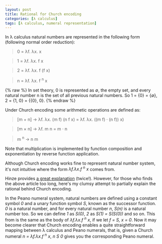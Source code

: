 ```yaml
---
layout: post
title: Rational for Church encoding
categories: [λ calculus]
tags: [λ calculus, numeral representation]
---
```


In λ calculus natural numbers are represented in the following form (following normal order reduction):

> 0 = λf. λx. x

> 1 = λf. λx. f x

> 2 = λf. λx. f (f x)

> n = λf. λx. f <sup>n</sup> x

<div class="message">
{% raw %}
In set theory, 0 is represented as ∅, the empty set, and every natural number n is the set of
all previous natural numbers. So 1 = {0} = {∅}, 2 = {1, 0} = {{0}, 0}.
{% endraw %}
</div>

Under Church encoding some arithmetic operations are defined as:

> [m + n] → λf. λx. (m f) (n f x) = λf. λx. ((m f) · (n f)) x)

> [m × n] → λf. m n = m · n

> m <sup>n</sup> → n m

Note that multiplication is implemented by function composition and exponentiation by reverse function application.

Although Church encoding works fine to represent natural number system, it's not intuitive where the form *λf.λx.f <sup>n</sup> x* comes from.

Hinze provides [a great explanation](http://www.cs.ox.ac.uk/ralf.hinze/publications/Church.pdf) (twice!). However, for those who finds the above article too long, here's my clumsy attempt to partially explain the rational behind Church encoding.

In the Peano numeral system, natural numbers are defined using a constant symbol *0* and a unary function symbol *S*, known as the successor function. *0* is a natural number, and for every natural number *n*, *S(n)* is a natural number too. So we can define *1* as *S(0)*, *2* as *S(1) = S(S(0))* and so on. This from is the same as the body of *λf.λx.f <sup>n</sup> x*, if we let *f = S, x = 0*. Now it may become clearer that Church encoding enables a quite straightforward mapping between λ calculus and Peano numerals, that is, given a Church numeral *n = λf.λx.f <sup>n</sup> x*, *n S 0* gives you the corresponding Peano numeral.
